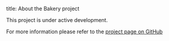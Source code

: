title: About the Bakery project

This project is under active development. 

For more information please refer to the [project page on GitHub](https://github.com/xen/bakery)
